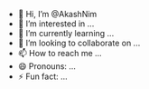 - 👋 Hi, I’m @AkashNim
- 👀 I’m interested in ...
- 🌱 I’m currently learning ...
- 💞️ I’m looking to collaborate on ...
- 📫 How to reach me ...
- 😄 Pronouns: ...
- ⚡ Fun fact: ...

<!---
AkashNim/AkashNim is a ✨ special ✨ repository because its `README.md` (this file) appears on your GitHub profile.
You can click the Preview link to take a look at your changes.
--->
